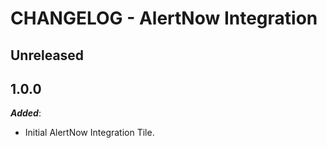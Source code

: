 # CHANGELOG - AlertNow Integration

## Unreleased

## 1.0.0

***Added***:

* Initial AlertNow Integration Tile.

